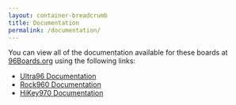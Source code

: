 ```yaml
---
layout: container-breadcrumb
title: Documentation
permalink: /documentation/
---
```

You can view all of the documentation available for these boards at [96Boards.org](https://www.96boards.org) using the following links:

- [Ultra96 Documentation](https://www.96boards.org/documentation/consumer/ultra96/)
- [Rock960 Documentation](https://www.96boards.org/documentation/consumer/rock/rock960/)
- [HiKey970 Documentation](https://www.96boards.org/documentation/consumer/hikey/hikey970/)

